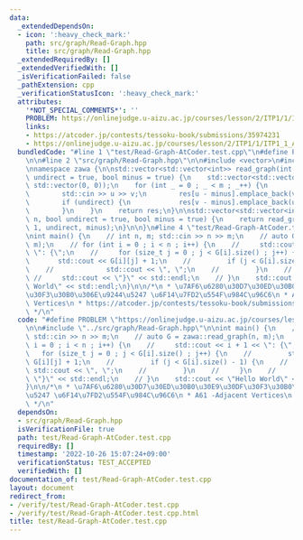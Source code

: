 ```yaml
---
data:
  _extendedDependsOn:
  - icon: ':heavy_check_mark:'
    path: src/graph/Read-Graph.hpp
    title: src/graph/Read-Graph.hpp
  _extendedRequiredBy: []
  _extendedVerifiedWith: []
  _isVerificationFailed: false
  _pathExtension: cpp
  _verificationStatusIcon: ':heavy_check_mark:'
  attributes:
    '*NOT_SPECIAL_COMMENTS*': ''
    PROBLEM: https://onlinejudge.u-aizu.ac.jp/courses/lesson/2/ITP1/1/ITP1_1_A
    links:
    - https://atcoder.jp/contests/tessoku-book/submissions/35974231
    - https://onlinejudge.u-aizu.ac.jp/courses/lesson/2/ITP1/1/ITP1_1_A
  bundledCode: "#line 1 \"test/Read-Graph-AtCoder.test.cpp\"\n#define PROBLEM \"https://onlinejudge.u-aizu.ac.jp/courses/lesson/2/ITP1/1/ITP1_1_A\"\
    \n\n#line 2 \"src/graph/Read-Graph.hpp\"\n\n#include <vector>\n#include <iostream>\n\
    \nnamespace zawa {\n\nstd::vector<std::vector<int>> read_graph(int n, int m, bool\
    \ undirect = true, bool minus = true) {\n    std::vector<std::vector<int>> res(n,\
    \ std::vector(0, 0));\n    for (int _ = 0 ; _ < m ; _++) {\n        int u, v;\n\
    \        std::cin >> u >> v;\n        res[u - minus].emplace_back(v - minus);\n\
    \        if (undirect) {\n            res[v - minus].emplace_back(u - minus);\n\
    \        }\n    }\n    return res;\n}\n\nstd::vector<std::vector<int>> read_tree(int\
    \ n, bool undirect = true, bool minus = true) {\n    return read_graph(n, n -\
    \ 1, undirect, minus);\n}\n\n}\n#line 4 \"test/Read-Graph-AtCoder.test.cpp\"\n\
    \nint main() {\n    // int n, m; std::cin >> n >> m;\n    // auto G = zawa::read_graph(n,\
    \ m);\n    // for (int i = 0 ; i < n ; i++) {\n    //     std::cout << i + 1 <<\
    \ \": {\";\n    //     for (size_t j = 0 ; j < G[i].size() ; j++) {\n    //  \
    \       std::cout << G[i][j] + 1;\n    //         if (j < G[i].size() - 1) {\n\
    \    //             std::cout << \", \";\n    //         }\n    //     }\n   \
    \ //     std::cout << \"}\" << std::endl;\n    // }\n    std::cout << \"Hello\
    \ World\" << std::endl;\n}\n\n/*\n * \u7AF6\u6280\u30D7\u30ED\u30B0\u30E9\u30DF\
    \u30F3\u30B0\u306E\u9244\u5247 \u6F14\u7FD2\u554F\u984C\u96C6\n * A61 -Adjacent\
    \ Vertices\n * https://atcoder.jp/contests/tessoku-book/submissions/35974231\n\
    \ */\n"
  code: "#define PROBLEM \"https://onlinejudge.u-aizu.ac.jp/courses/lesson/2/ITP1/1/ITP1_1_A\"\
    \n\n#include \"../src/graph/Read-Graph.hpp\"\n\nint main() {\n    // int n, m;\
    \ std::cin >> n >> m;\n    // auto G = zawa::read_graph(n, m);\n    // for (int\
    \ i = 0 ; i < n ; i++) {\n    //     std::cout << i + 1 << \": {\";\n    //  \
    \   for (size_t j = 0 ; j < G[i].size() ; j++) {\n    //         std::cout <<\
    \ G[i][j] + 1;\n    //         if (j < G[i].size() - 1) {\n    //            \
    \ std::cout << \", \";\n    //         }\n    //     }\n    //     std::cout <<\
    \ \"}\" << std::endl;\n    // }\n    std::cout << \"Hello World\" << std::endl;\n\
    }\n\n/*\n * \u7AF6\u6280\u30D7\u30ED\u30B0\u30E9\u30DF\u30F3\u30B0\u306E\u9244\
    \u5247 \u6F14\u7FD2\u554F\u984C\u96C6\n * A61 -Adjacent Vertices\n * https://atcoder.jp/contests/tessoku-book/submissions/35974231\n\
    \ */\n"
  dependsOn:
  - src/graph/Read-Graph.hpp
  isVerificationFile: true
  path: test/Read-Graph-AtCoder.test.cpp
  requiredBy: []
  timestamp: '2022-10-26 15:07:24+09:00'
  verificationStatus: TEST_ACCEPTED
  verifiedWith: []
documentation_of: test/Read-Graph-AtCoder.test.cpp
layout: document
redirect_from:
- /verify/test/Read-Graph-AtCoder.test.cpp
- /verify/test/Read-Graph-AtCoder.test.cpp.html
title: test/Read-Graph-AtCoder.test.cpp
---
```

